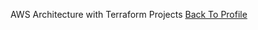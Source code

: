 AWS Architecture with Terraform Projects
<a href=https://github.com/seoulcloud/seoulcloud>Back To Profile</a>  
